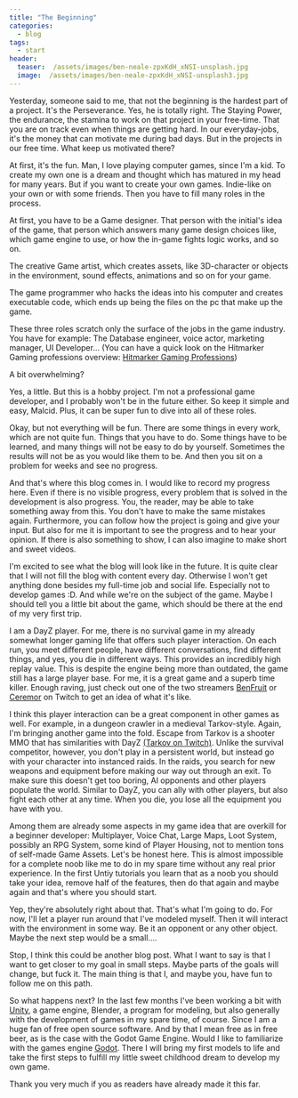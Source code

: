 ```yaml
---
title: "The Beginning"
categories:
  - blog
tags:
  - start
header:
  teaser:  /assets/images/ben-neale-zpxKdH_xNSI-unsplash.jpg
  image:  /assets/images/ben-neale-zpxKdH_xNSI-unsplash3.jpg
---
```


Yesterday, someone said to me, that not the beginning is the hardest part of a project. It's the Perseverance. Yes, he is totally right.
The Staying Power, the endurance, the stamina to work on that project in your free-time. That you are on track even when things are getting hard. In our everyday-jobs, it's the money that can motivate me during bad days. But in the projects in our free time. What keep us motivated there?

At first, it's the fun. 
Man, I love playing computer games, since I'm a kid. To create my own one is a dream and thought which has matured in my head for many years. But if you want to create your own games. Indie-like on your own or with some friends. Then you have to fill many roles in the process. 

At first, you have to be a Game designer. That person with the initial's idea of the game, that person which answers many  game design choices like, which game engine to use, or how the in-game fights logic works, and so on.

The creative Game artist, which creates assets, like 3D-character or objects in the environment, sound effects, animations and so on for your game.

The game programmer who hacks the ideas into his computer and creates executable code, which ends up being the files on the pc that make up the game.

These three roles scratch only the surface of the jobs in the game industry. You have for example: The Database engineer, voice actor, marketing manager, UI Developer... (You can have a quick look on the Hitmarker Gaming professions overview: [Hitmarker Gaming Professions](https://hitmarker.net/career-advice/the-complete-list-of-gaming-esports-jobs))

A bit overwhelming?

Yes, a little. But this is a hobby project. I'm not a professional game developer, and I probably won't be in the future either. So keep it simple and easy, Malcid. Plus, it can be super fun to dive into all of these roles.

Okay, but not everything will be fun. There are some things in every work, which are not quite fun. Things that you have to do. Some things have to be learned, and many things will not be easy to do by yourself. Sometimes the results will not be as you would like them to be. And then you sit on a problem for weeks and see no progress.

And that's where this blog comes in. I would like to record my progress here. Even if there is no visible progress, every problem that is solved in the development is also progress.
You, the reader, may be able to take something away from this. You don't have to make the same mistakes again. Furthermore, you can follow how the project is going and give your input. But also for me it is important to see the progress and to hear your opinion. If there is also something to show, I can also imagine to make short and sweet videos.

I'm excited to see what the blog will look like in the future. It is quite clear that I will not fill the blog with content every day. Otherwise I won't get anything done besides my full-time job and social life. Especially not to develop games :D.
And while we're on the subject of the game. Maybe I should tell you a little bit about the game, which should be there at the end of my very first trip.

I am a  DayZ player. For me, there is no survival game in my already somewhat longer gaming life that offers such player interaction. On each run, you meet different people, have different conversations, find different things, and yes, you die in different ways. This provides an incredibly high replay value. This is despite the engine being more than outdated, the game still has a large player base. For me, it is a great game and a superb time killer. Enough raving, just check out one of the two streamers [BenFruit](www.twitch.tv/benfruit) or [Ceremor](www.twitch.tv/ceremor) on Twitch to get an idea of what it's like.

I think this player interaction can be a great component in other games as well. For example, in a dungeon crawler in a medieval Tarkov-style. Again, I'm bringing another game into the fold. Escape from Tarkov is a shooter MMO that has similarities with DayZ [(Tarkov on Twitch)](https://www.twitch.tv/directory/game/Escape%20from%20Tarkov). Unlike the survival competitor, however, you don't play in a persistent world, but instead go with your character into instanced raids. In the raids, you search for new weapons and equipment before making our way out through an exit. To make sure this doesn't get too boring, AI opponents and other players populate the world. Similar to DayZ, you can ally with other players, but also fight each other at any time. When you die, you lose all the equipment you have with you.

Among them are already some aspects in my game idea that are overkill for a beginner developer: Multiplayer, Voice Chat, Large Maps, Loot System, possibly an RPG System, some kind of Player Housing, not to mention tons of self-made Game Assets.
Let's be honest here. This is almost impossible for a complete noob like me to do in my spare time without any real prior experience. In the first Untiy tutorials you learn that as a noob you should take your idea, remove half of the features, then do that again and maybe again and that's where you should start.

Yep, they're absolutely right about that. That's what I'm going to do. For now, I'll let a player run around that I've modeled myself. Then it will interact with the environment in some way. Be it an opponent or any other object. Maybe the next step would be a small....

Stop, I think this could be another blog post. What I want to say is that I want to get closer to my goal in small steps. Maybe parts of the goals will change, but fuck it. The main thing is that I, and maybe you, have fun to follow me on this path. 

So what happens next?
In the last few months I've been working a bit with [Unity](https://unity.com/), a game engine, Blender, a program for modeling, but also generally with the development of games in my spare time, of course.
Since I am a huge fan of free open source software. And by that I mean free as in free beer, as is the case with the Godot Game Engine. Would I like to familiarize with the games engine [Godot](https://godotengine.org/). There I will bring my first models to life and take the first steps to fulfill my little sweet childhood dream to develop my own game.

Thank you very much if you as readers have already made it this far. 
